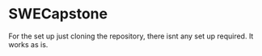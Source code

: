 # SWECapstone
For the set up just cloning the repository, there isnt any set up required. 
It works as is. 
